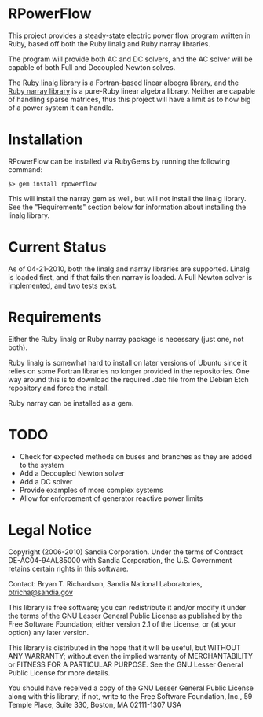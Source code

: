 RPowerFlow
==========

This project provides a steady-state electric power flow program written
in Ruby, based off both the Ruby linalg and Ruby narray libraries.

The program will provide both AC and DC solvers, and the AC solver will be
capable of both Full and Decoupled Newton solves.

The [Ruby linalg library](http://github.com/quix/linalg) is a Fortran-based
linear albegra library, and the [Ruby narray library](http://narray.rubyforge.org/)
is a pure-Ruby linear algebra library. Neither are capable of handling sparse
matrices, thus this project will have a limit as to how big of a power system
it can handle.

Installation
============

RPowerFlow can be installed via RubyGems by running the following command:

    $> gem install rpowerflow

This will install the narray gem as well, but will not install the linalg
library. See the "Requirements" section below for information about installing
the linalg library.

Current Status
==============

As of 04-21-2010, both the linalg and narray libraries are supported. Linalg is
loaded first, and if that fails then narray is loaded. A Full Newton solver is
implemented, and two tests exist.

Requirements
============

Either the Ruby linalg or Ruby narray package is necessary (just one, not both).

Ruby linalg is somewhat hard to install on later versions of Ubuntu since it
relies on some Fortran libraries no longer provided in the repositories. One
way around this is to download the required .deb file from the Debian Etch
repository and force the install.

Ruby narray can be installed as a gem.

TODO
====

* Check for expected methods on buses and branches as they are added to the system
* Add a Decoupled Newton solver
* Add a DC solver
* Provide examples of more complex systems
* Allow for enforcement of generator reactive power limits

Legal Notice
============

Copyright (2006-2010) Sandia Corporation.
Under the terms of Contract DE-AC04-94AL85000 with Sandia Corporation,
the U.S. Government retains certain rights in this software.

Contact: Bryan T. Richardson, Sandia National Laboratories, btricha@sandia.gov

This library is free software; you can redistribute it and/or modify it
under the terms of the GNU Lesser General Public License as published by
the Free Software Foundation; either version 2.1 of the License, or (at
your option) any later version.

This library is distributed in the hope that it will be useful, but WITHOUT
ANY WARRANTY; without even the implied warranty of MERCHANTABILITY or FITNESS
FOR A PARTICULAR PURPOSE. See the GNU Lesser General Public License for more
details.

You should have received a copy of the GNU Lesser General Public License
along with this library; if not, write to the Free Software Foundation, Inc.,
59 Temple Place, Suite 330, Boston, MA 02111-1307 USA 

